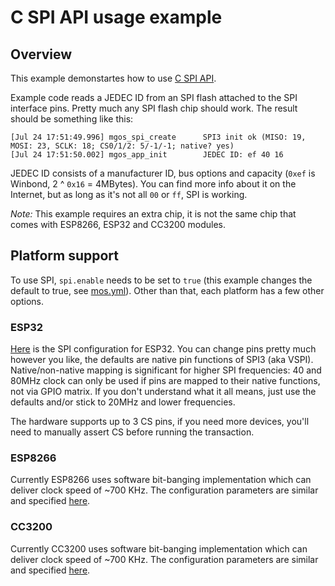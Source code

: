 # C SPI API usage example

## Overview

This example demonstartes how to use [C SPI API](https://github.com/mongoose-os-libs/spi/blob/master/src/mgos_spi.h).

Example code reads a JEDEC ID from an SPI flash attached to the SPI interface pins.
Pretty much any SPI flash chip should work. The result should be something like this:

```
[Jul 24 17:51:49.996] mgos_spi_create      SPI3 init ok (MISO: 19, MOSI: 23, SCLK: 18; CS0/1/2: 5/-1/-1; native? yes)
[Jul 24 17:51:50.002] mgos_app_init        JEDEC ID: ef 40 16
```

JEDEC ID consists of a manufacturer ID, bus options and capacity (`0xef` is Winbond, 2 ^ `0x16` = 4MBytes). You can find more info about it on the Internet, but as long as it's not all `00` or `ff`, SPI is working.

*Note:* This example requires an extra chip, it is not the same chip that comes with ESP8266, ESP32 and CC3200 modules.

## Platform support

To use SPI, `spi.enable` needs to be set to `true` (this example changes the default to true, see [mos.yml](mos.yml)).
Other than that, each platform has a few other options.

### ESP32

[Here](mos_esp32.yml) is the SPI configuration for ESP32. You can change pins pretty much however you like, the defaults are native pin functions of SPI3 (aka VSPI). Native/non-native mapping is significant for higher SPI frequencies: 40 and 80MHz clock can only be used if pins are mapped to their native functions, not via GPIO matrix. If you don't understand what it all means, just use the defaults and/or stick to 20MHz and lower frequencies.

The hardware supports up to 3 CS pins, if you need more devices, you'll need to manually assert CS before running the transaction.

### ESP8266

Currently ESP8266 uses software bit-banging implementation which can deliver clock speed of ~700 KHz.
The configuration parameters are similar and specified [here](mos_esp8266.yml).

### CC3200

Currently CC3200 uses software bit-banging implementation which can deliver clock speed of ~700 KHz.
The configuration parameters are similar and specified [here](mos_cc3200.yml).

  
